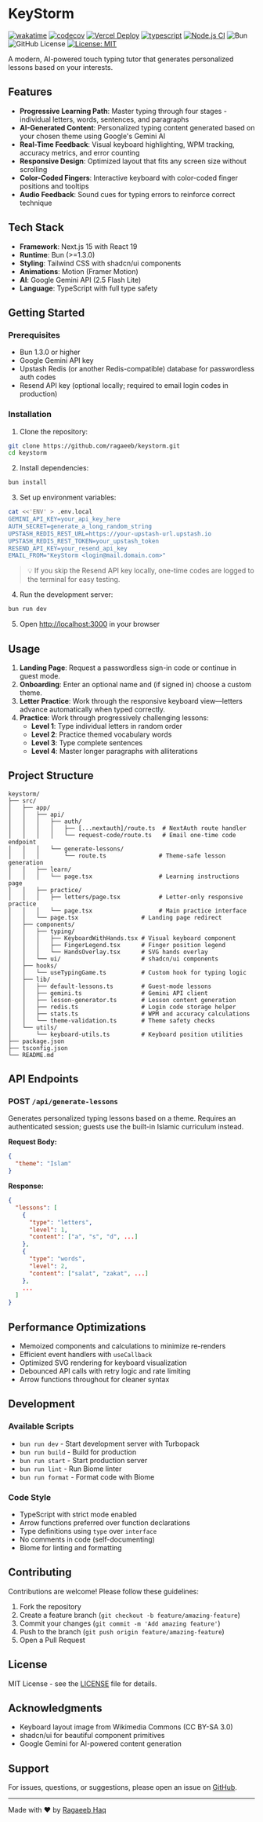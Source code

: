 # KeyStorm

[![wakatime](https://wakatime.com/badge/user/a0b906ce-b8e7-4463-8bce-383238df6d4b/project/78e2efdc-b5e4-4e88-872f-11bf8cbabe4a.svg)](https://wakatime.com/badge/user/a0b906ce-b8e7-4463-8bce-383238df6d4b/project/78e2efdc-b5e4-4e88-872f-11bf8cbabe4a)
[![codecov](https://codecov.io/gh/ragaeeb/keystorm/graph/badge.svg?token=SW2BBXUEWS)](https://codecov.io/gh/ragaeeb/keystorm)
[![Vercel Deploy](https://deploy-badge.vercel.app/vercel/keystorm)](https://keystorm.vercel.app)
[![typescript](https://badgen.net/badge/icon/typescript?icon=typescript&label&color=blue)](https://www.typescriptlang.org)
[![Node.js CI](https://github.com/ragaeeb/keystorm/actions/workflows/build.yml/badge.svg)](https://github.com/ragaeeb/keystorm/actions/workflows/build.yml)
![Bun](https://img.shields.io/badge/Bun-%23000000.svg?style=for-the-badge&logo=bun&logoColor=white)
![GitHub License](https://img.shields.io/github/license/ragaeeb/keystorm)
[![License: MIT](https://img.shields.io/badge/License-MIT-yellow.svg)](https://opensource.org/licenses/MIT)

A modern, AI-powered touch typing tutor that generates personalized lessons based on your interests.

## Features

- **Progressive Learning Path**: Master typing through four stages - individual letters, words, sentences, and paragraphs
- **AI-Generated Content**: Personalized typing content generated based on your chosen theme using Google's Gemini AI
- **Real-Time Feedback**: Visual keyboard highlighting, WPM tracking, accuracy metrics, and error counting
- **Responsive Design**: Optimized layout that fits any screen size without scrolling
- **Color-Coded Fingers**: Interactive keyboard with color-coded finger positions and tooltips
- **Audio Feedback**: Sound cues for typing errors to reinforce correct technique

## Tech Stack

- **Framework**: Next.js 15 with React 19
- **Runtime**: Bun (>=1.3.0)
- **Styling**: Tailwind CSS with shadcn/ui components
- **Animations**: Motion (Framer Motion)
- **AI**: Google Gemini API (2.5 Flash Lite)
- **Language**: TypeScript with full type safety

## Getting Started

### Prerequisites

- Bun 1.3.0 or higher
- Google Gemini API key
- Upstash Redis (or another Redis-compatible) database for passwordless auth codes
- Resend API key (optional locally; required to email login codes in production)

### Installation

1. Clone the repository:
```bash
git clone https://github.com/ragaeeb/keystorm.git
cd keystorm
```

2. Install dependencies:
```bash
bun install
```

3. Set up environment variables:
```bash
cat <<'ENV' > .env.local
GEMINI_API_KEY=your_api_key_here
AUTH_SECRET=generate_a_long_random_string
UPSTASH_REDIS_REST_URL=https://your-upstash-url.upstash.io
UPSTASH_REDIS_REST_TOKEN=your_upstash_token
RESEND_API_KEY=your_resend_api_key
EMAIL_FROM="KeyStorm <login@mail.domain.com>"
```

> 💡 If you skip the Resend API key locally, one-time codes are logged to the terminal for easy testing.

4. Run the development server:
```bash
bun run dev
```

5. Open [http://localhost:3000](http://localhost:3000) in your browser

## Usage

1. **Landing Page**: Request a passwordless sign-in code or continue in guest mode.
2. **Onboarding**: Enter an optional name and (if signed in) choose a custom theme.
3. **Letter Practice**: Work through the responsive keyboard view—letters advance automatically when typed correctly.
4. **Practice**: Work through progressively challenging lessons:
   - **Level 1**: Type individual letters in random order
   - **Level 2**: Practice themed vocabulary words
   - **Level 3**: Type complete sentences
   - **Level 4**: Master longer paragraphs with alliterations

## Project Structure

```
keystorm/
├── src/
│   ├── app/
│   │   ├── api/
│   │   │   ├── auth/
│   │   │   │   ├── [...nextauth]/route.ts  # NextAuth route handler
│   │   │   │   └── request-code/route.ts   # Email one-time code endpoint
│   │   │   └── generate-lessons/
│   │   │       └── route.ts               # Theme-safe lesson generation
│   │   ├── learn/
│   │   │   └── page.tsx                   # Learning instructions page
│   │   ├── practice/
│   │   │   ├── letters/page.tsx           # Letter-only responsive practice
│   │   │   └── page.tsx                   # Main practice interface
│   │   └── page.tsx                  # Landing page redirect
│   ├── components/
│   │   ├── typing/
│   │   │   ├── KeyboardWithHands.tsx # Visual keyboard component
│   │   │   ├── FingerLegend.tsx      # Finger position legend
│   │   │   └── HandsOverlay.tsx      # SVG hands overlay
│   │   └── ui/                       # shadcn/ui components
│   ├── hooks/
│   │   └── useTypingGame.ts          # Custom hook for typing logic
│   ├── lib/
│   │   ├── default-lessons.ts        # Guest-mode lessons
│   │   ├── gemini.ts                 # Gemini API client
│   │   ├── lesson-generator.ts       # Lesson content generation
│   │   ├── redis.ts                  # Login code storage helper
│   │   ├── stats.ts                  # WPM and accuracy calculations
│   │   └── theme-validation.ts       # Theme safety checks
│   └── utils/
│       └── keyboard-utils.ts         # Keyboard position utilities
├── package.json
├── tsconfig.json
└── README.md
```

## API Endpoints

### POST `/api/generate-lessons`

Generates personalized typing lessons based on a theme. Requires an authenticated session; guests use the built-in Islamic curriculum instead.

**Request Body:**
```json
{
  "theme": "Islam"
}
```

**Response:**
```json
{
  "lessons": [
    {
      "type": "letters",
      "level": 1,
      "content": ["a", "s", "d", ...]
    },
    {
      "type": "words",
      "level": 2,
      "content": ["salat", "zakat", ...]
    },
    ...
  ]
}
```

## Performance Optimizations

- Memoized components and calculations to minimize re-renders
- Efficient event handlers with `useCallback`
- Optimized SVG rendering for keyboard visualization
- Debounced API calls with retry logic and rate limiting
- Arrow functions throughout for cleaner syntax

## Development

### Available Scripts

- `bun run dev` - Start development server with Turbopack
- `bun run build` - Build for production
- `bun run start` - Start production server
- `bun run lint` - Run Biome linter
- `bun run format` - Format code with Biome

### Code Style

- TypeScript with strict mode enabled
- Arrow functions preferred over function declarations
- Type definitions using `type` over `interface`
- No comments in code (self-documenting)
- Biome for linting and formatting

## Contributing

Contributions are welcome! Please follow these guidelines:

1. Fork the repository
2. Create a feature branch (`git checkout -b feature/amazing-feature`)
3. Commit your changes (`git commit -m 'Add amazing feature'`)
4. Push to the branch (`git push origin feature/amazing-feature`)
5. Open a Pull Request

## License

MIT License - see the [LICENSE](LICENSE) file for details.

## Acknowledgments

- Keyboard layout image from Wikimedia Commons (CC BY-SA 3.0)
- shadcn/ui for beautiful component primitives
- Google Gemini for AI-powered content generation

## Support

For issues, questions, or suggestions, please open an issue on [GitHub](https://github.com/ragaeeb/keystorm/issues).

---

Made with ❤️ by [Ragaeeb Haq](https://github.com/ragaeeb)
